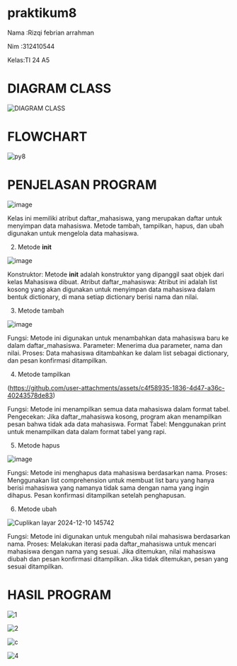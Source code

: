 # praktikum8
Nama :Rizqi febrian arrahman <P>
Nim  :312410544 <p>
Kelas:TI 24 A5 <p>
# DIAGRAM CLASS
![DIAGRAM CLASS](https://github.com/user-attachments/assets/70bebafc-6539-4dd2-8376-bb65a465b38c)


# FLOWCHART 
![py8](https://github.com/user-attachments/assets/30dbadc1-dfee-49a1-8925-9595499161d1)


# PENJELASAN PROGRAM

![image](https://github.com/user-attachments/assets/a6cb9683-d779-4cc1-b9d0-95d933e6c059)

Kelas ini memiliki atribut daftar_mahasiswa, yang merupakan daftar untuk menyimpan data mahasiswa.
Metode tambah, tampilkan, hapus, dan ubah digunakan untuk mengelola data mahasiswa.

2. Metode __init__

![image](https://github.com/user-attachments/assets/c8cf2525-846d-49a5-9dcf-7c38e1e993e0)


Konstruktor: Metode __init__ adalah konstruktor yang dipanggil saat objek dari kelas Mahasiswa dibuat.
Atribut daftar_mahasiswa: Atribut ini adalah list kosong yang akan digunakan untuk menyimpan data mahasiswa dalam bentuk dictionary, di mana setiap dictionary berisi nama dan nilai.

3. Metode tambah

![image](https://github.com/user-attachments/assets/5dfba744-71d2-4f6f-8a3f-86e54c30a5d9)

Fungsi: Metode ini digunakan untuk menambahkan data mahasiswa baru ke dalam daftar_mahasiswa.
Parameter: Menerima dua parameter, nama dan nilai.
Proses: Data mahasiswa ditambahkan ke dalam list sebagai dictionary, dan pesan konfirmasi ditampilkan.

4. Metode tampilkan

(https://github.com/user-attachments/assets/c4f58935-1836-4d47-a36c-40243578de83)



Fungsi: Metode ini menampilkan semua data mahasiswa dalam format tabel.
Pengecekan: Jika daftar_mahasiswa kosong, program akan menampilkan pesan bahwa tidak ada data mahasiswa.
Format Tabel: Menggunakan print untuk menampilkan data dalam format tabel yang rapi.

5. Metode hapus

![image](https://github.com/user-attachments/assets/2256794e-d79f-4a55-ace7-046b9a7da8d2)
 
Fungsi: Metode ini menghapus data mahasiswa berdasarkan nama.
Proses: Menggunakan list comprehension untuk membuat list baru yang hanya berisi mahasiswa yang namanya tidak sama dengan nama yang ingin dihapus. Pesan konfirmasi ditampilkan setelah penghapusan.

6. Metode ubah

![Cuplikan layar 2024-12-10 145742](https://github.com/user-attachments/assets/8639c8e8-1e84-4544-b42b-bf315ae3d9f4)

Fungsi: Metode ini digunakan untuk mengubah nilai mahasiswa berdasarkan nama.
Proses: Melakukan iterasi pada daftar_mahasiswa untuk mencari mahasiswa dengan nama yang sesuai. Jika ditemukan, nilai mahasiswa diubah dan pesan konfirmasi ditampilkan. Jika tidak ditemukan, pesan yang sesuai ditampilkan.

# HASIL PROGRAM
![1](https://github.com/user-attachments/assets/a39ef93e-8ae2-4a71-b968-c584b20b0d6b)

![2](https://github.com/user-attachments/assets/726321f7-1fea-451a-86de-06d4238e3755)

![c](https://github.com/user-attachments/assets/b78bd0a6-6849-41ad-ba8d-5f0751912ac9)

![4](https://github.com/user-attachments/assets/f520d0b6-39d0-4548-8ebc-cedaeaf61cf5)


